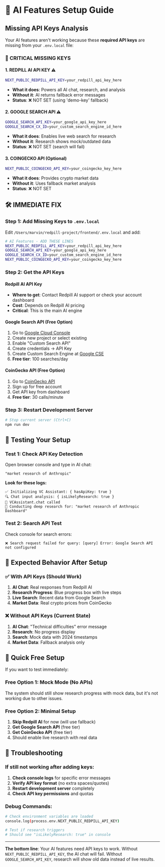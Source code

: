 # 🤖 AI Features Setup Guide

## Missing API Keys Analysis

Your AI features aren't working because these **required API keys** are missing from your `.env.local` file:

### 🚨 **CRITICAL MISSING KEYS**

#### 1. **REDPILL AI API KEY** ⚠️ 
```bash
NEXT_PUBLIC_REDPILL_API_KEY=your_redpill_api_key_here
```
- **What it does**: Powers all AI chat, research, and analysis
- **Without it**: AI returns fallback error messages
- **Status**: ❌ NOT SET (using 'demo-key' fallback)

#### 2. **GOOGLE SEARCH API** ⚠️
```bash
GOOGLE_SEARCH_API_KEY=your_google_api_key_here
GOOGLE_SEARCH_CX_ID=your_custom_search_engine_id_here
```
- **What it does**: Enables live web search for research
- **Without it**: Research shows mock/outdated data
- **Status**: ❌ NOT SET (search will fail)

#### 3. **COINGECKO API** (Optional)
```bash
NEXT_PUBLIC_COINGECKO_API_KEY=your_coingecko_key_here
```
- **What it does**: Provides crypto market data
- **Without it**: Uses fallback market analysis
- **Status**: ❌ NOT SET

## 🛠️ **IMMEDIATE FIX**

### Step 1: Add Missing Keys to `.env.local`

Edit `/Users/marvin/redpill-project/frontend/.env.local` and add:

```bash
# AI Features - ADD THESE LINES
NEXT_PUBLIC_REDPILL_API_KEY=your_redpill_api_key_here
GOOGLE_SEARCH_API_KEY=your_google_api_key_here  
GOOGLE_SEARCH_CX_ID=your_custom_search_engine_id_here
NEXT_PUBLIC_COINGECKO_API_KEY=your_coingecko_key_here
```

### Step 2: Get the API Keys

#### **Redpill AI API Key**
- **Where to get**: Contact Redpill AI support or check your account dashboard
- **Cost**: Depends on Redpill AI pricing
- **Critical**: This is the main AI engine

#### **Google Search API (Free Option)**
1. Go to [Google Cloud Console](https://console.cloud.google.com/)
2. Create new project or select existing
3. Enable "Custom Search API"
4. Create credentials → API Key
5. Create Custom Search Engine at [Google CSE](https://cse.google.com/)
6. **Free tier**: 100 searches/day

#### **CoinGecko API (Free Option)**
1. Go to [CoinGecko API](https://www.coingecko.com/en/api)
2. Sign up for free account
3. Get API key from dashboard
4. **Free tier**: 30 calls/minute

### Step 3: Restart Development Server
```bash
# Stop current server (Ctrl+C)
npm run dev
```

## 🧪 **Testing Your Setup**

### Test 1: Check API Key Detection
Open browser console and type in AI chat:
```
"market research of Anthropic"
```

**Look for these logs:**
```
✅ Initializing VC Assistant: { hasApiKey: true }
🔍 Chat input analysis: { isLikelyResearch: true }
🤖 VCAssistant.chat called
🔬 Conducting deep research for: "market research of Anthropic Dashboard"
```

### Test 2: Search API Test
Check console for search errors:
```
❌ Search request failed for query: [query] Error: Google Search API not configured
```

## 🎯 **Expected Behavior After Setup**

### ✅ **With API Keys (Should Work)**
1. **AI Chat**: Real responses from Redpill AI
2. **Research Progress**: Blue progress box with live steps
3. **Live Search**: Recent data from Google Search
4. **Market Data**: Real crypto prices from CoinGecko

### ❌ **Without API Keys (Current State)**
1. **AI Chat**: "Technical difficulties" error message  
2. **Research**: No progress display
3. **Search**: Mock data with 2024 timestamps
4. **Market Data**: Fallback analysis only

## 🚀 **Quick Free Setup**

If you want to test immediately:

### **Free Option 1: Mock Mode (No APIs)**
The system should still show research progress with mock data, but it's not working due to other issues.

### **Free Option 2: Minimal Setup**
1. **Skip Redpill AI** for now (will use fallback)
2. **Get Google Search API** (free tier)  
3. **Get CoinGecko API** (free tier)
4. Should enable live research with real data

## 🔧 **Troubleshooting**

### If still not working after adding keys:
1. **Check console logs** for specific error messages
2. **Verify API key format** (no extra spaces/quotes)
3. **Restart development server** completely
4. **Check API key permissions** and quotas

### Debug Commands:
```bash
# Check environment variables are loaded
console.log(process.env.NEXT_PUBLIC_REDPILL_API_KEY)

# Test if research triggers
# Should see "isLikelyResearch: true" in console
```

---

**The bottom line**: Your AI features need API keys to work. Without `NEXT_PUBLIC_REDPILL_API_KEY`, the AI chat will fail. Without `GOOGLE_SEARCH_API_KEY`, research will show old data instead of live results.